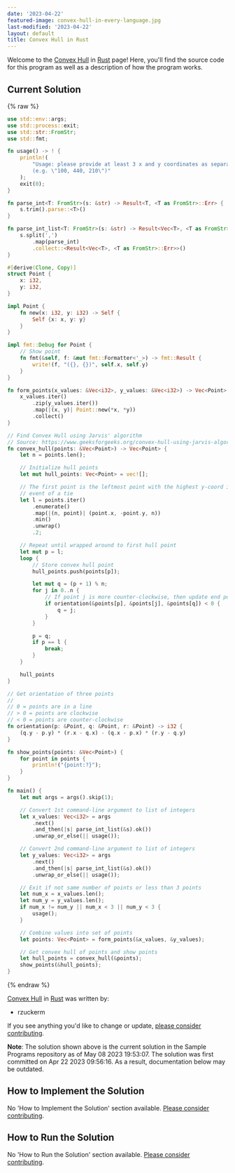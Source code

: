 ```yaml
---
date: '2023-04-22'
featured-image: convex-hull-in-every-language.jpg
last-modified: '2023-04-22'
layout: default
title: Convex Hull in Rust
---
```


Welcome to the [Convex Hull](https://sampleprograms.io/projects/convex-hull) in [Rust](https://sampleprograms.io/languages/rust) page! Here, you'll find the source code for this program as well as a description of how the program works.

## Current Solution

{% raw %}

```rust
use std::env::args;
use std::process::exit;
use std::str::FromStr;
use std::fmt;

fn usage() -> ! {
    println!(
        "Usage: please provide at least 3 x and y coordinates as separate lists \
        (e.g. \"100, 440, 210\")"
    );
    exit(0);
}

fn parse_int<T: FromStr>(s: &str) -> Result<T, <T as FromStr>::Err> {
    s.trim().parse::<T>()
}

fn parse_int_list<T: FromStr>(s: &str) -> Result<Vec<T>, <T as FromStr>::Err> {
    s.split(',')
        .map(parse_int)
        .collect::<Result<Vec<T>, <T as FromStr>::Err>>()
}

#[derive(Clone, Copy)]
struct Point {
    x: i32,
    y: i32,
}

impl Point {
    fn new(x: i32, y: i32) -> Self {
        Self {x: x, y: y}
    }
}

impl fmt::Debug for Point {
    // Show point
    fn fmt(&self, f: &mut fmt::Formatter<'_>) -> fmt::Result {
        write!(f, "({}, {})", self.x, self.y)
    }
}

fn form_points(x_values: &Vec<i32>, y_values: &Vec<i32>) -> Vec<Point> {
    x_values.iter()
        .zip(y_values.iter())
        .map(|(x, y)| Point::new(*x, *y))
        .collect()
}

// Find Convex Hull using Jarvis' algorithm
// Source: https://www.geeksforgeeks.org/convex-hull-using-jarvis-algorithm-or-wrapping/
fn convex_hull(points: &Vec<Point>) -> Vec<Point> {
    let n = points.len();

    // Initialize hull points
    let mut hull_points: Vec<Point> = vec![];

    // The first point is the leftmost point with the highest y-coord in the
    // event of a tie
    let l = points.iter()
        .enumerate()
        .map(|(n, point)| (point.x, -point.y, n))
        .min()
        .unwrap()
        .2;

    // Repeat until wrapped around to first hull point
    let mut p = l;
    loop {
        // Store convex hull point
        hull_points.push(points[p]);

        let mut q = (p + 1) % n;
        for j in 0..n {
            // If point j is more counter-clockwise, then update end point (q)
            if orientation(&points[p], &points[j], &points[q]) < 0 {
                q = j;
            }
        }

        p = q;
        if p == l {
            break;
        }
    }

    hull_points
}

// Get orientation of three points
//
// 0 = points are in a line
// > 0 = points are clockwise
// < 0 = points are counter-clockwise
fn orientation(p: &Point, q: &Point, r: &Point) -> i32 {
    (q.y - p.y) * (r.x - q.x) - (q.x - p.x) * (r.y - q.y)
}

fn show_points(points: &Vec<Point>) {
    for point in points {
        println!("{point:?}");
    }
}

fn main() {
    let mut args = args().skip(1);

    // Convert 1st command-line argument to list of integers
    let x_values: Vec<i32> = args
        .next()
        .and_then(|s| parse_int_list(&s).ok())
        .unwrap_or_else(|| usage());

    // Convert 2nd command-line argument to list of integers
    let y_values: Vec<i32> = args
        .next()
        .and_then(|s| parse_int_list(&s).ok())
        .unwrap_or_else(|| usage());

    // Exit if not same number of points or less than 3 points
    let num_x = x_values.len();
    let num_y = y_values.len();
    if num_x != num_y || num_x < 3 || num_y < 3 {
        usage();
    }

    // Combine values into set of points
    let points: Vec<Point> = form_points(&x_values, &y_values);

    // Get convex hull of points and show points
    let hull_points = convex_hull(&points);
    show_points(&hull_points);
}
```

{% endraw %}

[Convex Hull](https://sampleprograms.io/projects/convex-hull) in [Rust](https://sampleprograms.io/languages/rust) was written by:

- rzuckerm

If you see anything you'd like to change or update, [please consider contributing](https://github.com/TheRenegadeCoder/sample-programs).

**Note**: The solution shown above is the current solution in the Sample Programs repository as of May 08 2023 19:53:07. The solution was first committed on Apr 22 2023 09:56:16. As a result, documentation below may be outdated.

## How to Implement the Solution

No 'How to Implement the Solution' section available. [Please consider contributing](https://github.com/TheRenegadeCoder/sample-programs-website).

## How to Run the Solution

No 'How to Run the Solution' section available. [Please consider contributing](https://github.com/TheRenegadeCoder/sample-programs-website).